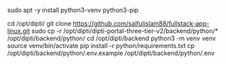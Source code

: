 
sudo apt -y install python3-venv python3-pip

cd /opt/dipti/
git clone https://github.com/saifulislam88/fullstack-app-linux.git
sudo cp -r /opt/dipti/dipti-portal-three-tier-v2/backend/python/* /opt/dipti/backend/python/
cd /opt/dipti/backend
python3 -m venv venv
source venv/bin/activate
pip install -r python/requirements.txt
cp /opt/dipti/backend/python/.env.example /opt/dipti/backend/python/.env
